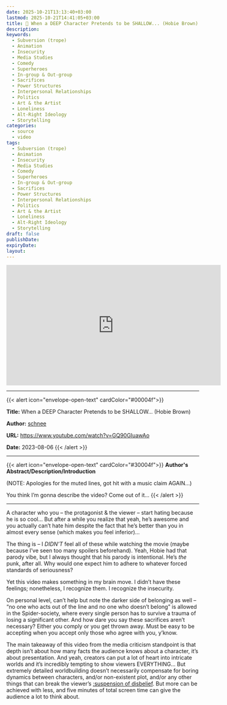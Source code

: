 ```yaml
---
date: 2025-10-21T13:13:40+03:00
lastmod: 2025-10-21T14:41:05+03:00
title: 🎥 When a DEEP Character Pretends to be SHALLOW... (Hobie Brown)〈schnee〉
description:
keywords:
  - Subversion (trope)
  - Animation
  - Insecurity
  - Media Studies
  - Comedy
  - Superheroes
  - In-group & Out-group
  - Sacrifices
  - Power Structures
  - Interpersonal Relationships
  - Politics
  - Art & the Artist
  - Loneliness
  - Alt-Right Ideology
  - Storytelling
categories:
  - source
  - video
tags:
  - Subversion (trope)
  - Animation
  - Insecurity
  - Media Studies
  - Comedy
  - Superheroes
  - In-group & Out-group
  - Sacrifices
  - Power Structures
  - Interpersonal Relationships
  - Politics
  - Art & the Artist
  - Loneliness
  - Alt-Right Ideology
  - Storytelling
draft: false
publishDate:
expiryDate:
layout:
---
```

<iframe width="560" height="315" src="https://www.youtube.com/embed/GQ90GIuawAo?si=gMGJlJC4Ai3qG1MH" title="YouTube video player" frameborder="0" allow="accelerometer; autoplay; clipboard-write; encrypted-media; gyroscope; picture-in-picture; web-share" referrerpolicy="strict-origin-when-cross-origin" allowfullscreen></iframe>

---

{{< alert icon="envelope-open-text" cardColor="#00004f">}}

**Title:** 
When a DEEP Character Pretends to be SHALLOW... (Hobie Brown)
 
**Author:** 
[schnee](https://www.youtube.com/@schnee1)

**URL:** 
https://www.youtube.com/watch?v=GQ90GIuawAo

**Date:** 
2023-08-06
{{< /alert >}}

---

{{< alert icon="envelope-open-text" cardColor="#30004f">}}
**Author's Abstract/Description/Introduction**

(NOTE: Apologies for the muted lines, got hit with a music claim AGAIN...) 

You think I’m gonna describe the video? Come out of it…
{{< /alert >}}

---

A character who you – the protagonist & the viewer – start hating because he is so cool… But after a while you realize that yeah, he’s awesome and you actually can’t hate him despite the fact that he’s better than you in almost every sense (which makes you feel inferior)…

The thing is – I *DIDN’T* feel all of these while watching the movie (maybe because I’ve seen too many spoilers beforehand). Yeah, Hobie had that parody vibe, but I always thought that his parody is intentional. He’s *the* punk, after all. Why would one expect him to adhere to whatever forced standards of seriousness?

Yet this video makes something in my brain move. I didn’t have these feelings; nonetheless, I recognize them. I recognize the insecurity.

On personal level, can’t help but note the darker side of belonging as well – “no one who acts out of the line and no one who doesn’t belong” is allowed in the Spider-society, where every single person has to survive a trauma of losing a significant other. And how dare you say these sacrifices aren’t necessary? Either you comply or you get thrown away. Must be easy to be accepting when you accept only those who agree with you, y’know.

The main takeaway of this video from the media criticism standpoint is that depth isn’t about how many facts the audience knows about a character, it’s about presentation. And yeah, creators can put a lot of heart into intricate worlds and it’s incredibly tempting to show viewers EVERYTHING… But extremely detailed worldbuilding doesn’t necessarily compensate for boring dynamics between characters, and/or non-existent plot, and/or any other things that can break the viewer’s [:suspension of disbelief](https://en.wikipedia.org/wiki/Suspension_of_disbelief). But more can be achieved with less, and five minutes of total screen time can give the audience a lot to think about.
